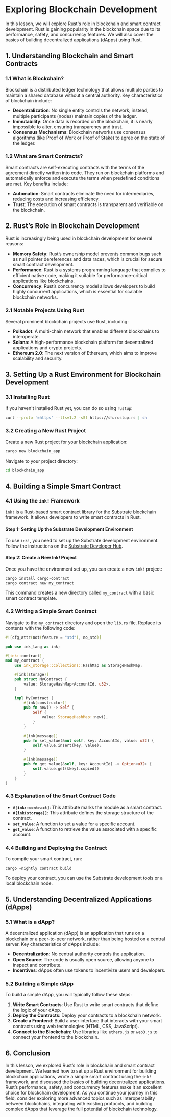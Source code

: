 # Exploring Blockchain Development

In this lesson, we will explore Rust's role in blockchain and smart contract development. Rust is gaining popularity in the blockchain space due to its performance, safety, and concurrency features. We will also cover the basics of building decentralized applications (dApps) using Rust.

## 1. Understanding Blockchain and Smart Contracts

### 1.1 What is Blockchain?

Blockchain is a distributed ledger technology that allows multiple parties to maintain a shared database without a central authority. Key characteristics of blockchain include:

- **Decentralization**: No single entity controls the network; instead, multiple participants (nodes) maintain copies of the ledger.
- **Immutability**: Once data is recorded on the blockchain, it is nearly impossible to alter, ensuring transparency and trust.
- **Consensus Mechanisms**: Blockchain networks use consensus algorithms (like Proof of Work or Proof of Stake) to agree on the state of the ledger.

### 1.2 What are Smart Contracts?

Smart contracts are self-executing contracts with the terms of the agreement directly written into code. They run on blockchain platforms and automatically enforce and execute the terms when predefined conditions are met. Key benefits include:

- **Automation**: Smart contracts eliminate the need for intermediaries, reducing costs and increasing efficiency.
- **Trust**: The execution of smart contracts is transparent and verifiable on the blockchain.

## 2. Rust’s Role in Blockchain Development

Rust is increasingly being used in blockchain development for several reasons:

- **Memory Safety**: Rust’s ownership model prevents common bugs such as null pointer dereferences and data races, which is crucial for secure smart contract development.
- **Performance**: Rust is a systems programming language that compiles to efficient native code, making it suitable for performance-critical applications like blockchains.
- **Concurrency**: Rust’s concurrency model allows developers to build highly concurrent applications, which is essential for scalable blockchain networks.

### 2.1 Notable Projects Using Rust

Several prominent blockchain projects use Rust, including:

- **Polkadot**: A multi-chain network that enables different blockchains to interoperate.
- **Solana**: A high-performance blockchain platform for decentralized applications and crypto projects.
- **Ethereum 2.0**: The next version of Ethereum, which aims to improve scalability and security.

## 3. Setting Up a Rust Environment for Blockchain Development

### 3.1 Installing Rust

If you haven't installed Rust yet, you can do so using `rustup`:

```bash
curl --proto '=https' --tlsv1.2 -sSf https://sh.rustup.rs | sh
```

### 3.2 Creating a New Rust Project

Create a new Rust project for your blockchain application:

```bash
cargo new blockchain_app
```

Navigate to your project directory:

```bash
cd blockchain_app
```

## 4. Building a Simple Smart Contract

### 4.1 Using the `ink!` Framework

`ink!` is a Rust-based smart contract library for the Substrate blockchain framework. It allows developers to write smart contracts in Rust.

#### Step 1: Setting Up the Substrate Development Environment

To use `ink!`, you need to set up the Substrate development environment. Follow the instructions on the [Substrate Developer Hub](https://substrate.dev/docs/en/overview).

#### Step 2: Create a New Ink! Project

Once you have the environment set up, you can create a new `ink!` project:

```bash
cargo install cargo-contract
cargo contract new my_contract
```

This command creates a new directory called `my_contract` with a basic smart contract template.

### 4.2 Writing a Simple Smart Contract

Navigate to the `my_contract` directory and open the `lib.rs` file. Replace its contents with the following code:

```rust
#![cfg_attr(not(feature = "std"), no_std)]

pub use ink_lang as ink;

#[ink::contract]
mod my_contract {
    use ink_storage::collections::HashMap as StorageHashMap;

    #[ink(storage)]
    pub struct MyContract {
        value: StorageHashMap<AccountId, u32>,
    }

    impl MyContract {
        #[ink(constructor)]
        pub fn new() -> Self {
            Self {
                value: StorageHashMap::new(),
            }
        }

        #[ink(message)]
        pub fn set_value(&mut self, key: AccountId, value: u32) {
            self.value.insert(key, value);
        }

        #[ink(message)]
        pub fn get_value(&self, key: AccountId) -> Option<u32> {
            self.value.get(&key).copied()
        }
    }
}
```

### 4.3 Explanation of the Smart Contract Code

- **`#[ink::contract]`**: This attribute marks the module as a smart contract.
- **`#[ink(storage)]`**: This attribute defines the storage structure of the contract.
- **`set_value`**: A function to set a value for a specific account.
- **`get_value`**: A function to retrieve the value associated with a specific account.

### 4.4 Building and Deploying the Contract

To compile your smart contract, run:

```bash
cargo +nightly contract build
```

To deploy your contract, you can use the Substrate development tools or a local blockchain node.

## 5. Understanding Decentralized Applications (dApps)

### 5.1 What is a dApp?

A decentralized application (dApp) is an application that runs on a blockchain or a peer-to-peer network, rather than being hosted on a central server. Key characteristics of dApps include:

- **Decentralization**: No central authority controls the application.
- **Open Source**: The code is usually open source, allowing anyone to inspect and contribute.
- **Incentives**: dApps often use tokens to incentivize users and developers.

### 5.2 Building a Simple dApp

To build a simple dApp, you will typically follow these steps:

1. **Write Smart Contracts**: Use Rust to write smart contracts that define the logic of your dApp.
2. **Deploy the Contracts**: Deploy your contracts to a blockchain network.
3. **Create a Frontend**: Build a user interface that interacts with your smart contracts using web technologies (HTML, CSS, JavaScript).
4. **Connect to the Blockchain**: Use libraries like `ethers.js` or `web3.js` to connect your frontend to the blockchain.

## 6. Conclusion

In this lesson, we explored Rust’s role in blockchain and smart contract development. We learned how to set up a Rust environment for building blockchain applications, wrote a simple smart contract using the `ink!` framework, and discussed the basics of building decentralized applications. Rust’s performance, safety, and concurrency features make it an excellent choice for blockchain development. As you continue your journey in this field, consider exploring more advanced topics such as interoperability between blockchains, integrating with existing protocols, and building complex dApps that leverage the full potential of blockchain technology.